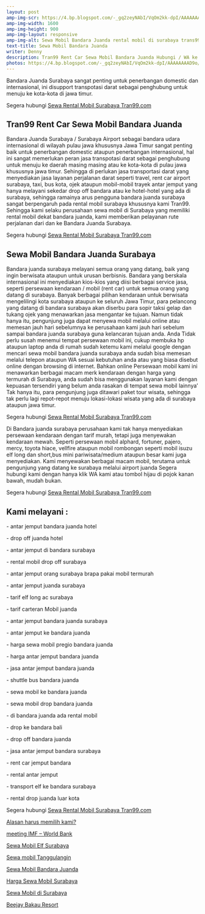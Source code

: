 ```yaml
---
layout: post
amp-img-scr: https://4.bp.blogspot.com/-_gq2zeyNAbI/VqOm2kk-dpI/AAAAAAAAD9o/Vq0zMZMuthM/s1600/IMG_20151013_140355.jpg
amp-img-width: 1600
amp-img-height: 900
amp-img-layout: responsive
amp-img-alt: Sewa Mobil Bandara Juanda rental mobil di surabaya trans99
text-title: Sewa Mobil Bandara Juanda
writer: Denny
description: Tran99 Rent Car Sewa Mobil Bandara Juanda Hubungi / WA ke 081-330-548-581 New Avanza New Innova Reborn New Xenia
photos: https://4.bp.blogspot.com/-_gq2zeyNAbI/VqOm2kk-dpI/AAAAAAAAD9o/Vq0zMZMuthM/s1600/IMG_20151013_140355.jpg
---
```

<p class="post">Bandara Juanda Surabaya sangat penting untuk penerbangan domestic dan internasional, ini disupport transpotasi darat sebagai penghubung untuk menuju ke kota-kota di jawa timur.</p>

<p class="post">Segera hubungi <a href="https://tran99.com/">Sewa Rental Mobil Surabaya Tran99.com</a></p>
<h2 class="post">Tran99 Rent Car Sewa Mobil Bandara Juanda</h2>
<p class="post">Bandara Juanda Surabaya / Surabaya Airport sebagai bandara udara internasional di wilayah pulau jawa khususnya Jawa Timur sangat penting baik untuk penerbangan domestic ataupun penerbangan internasional, hal ini sangat memerlukan peran jasa transpotasi darat sebagai penghubung untuk menuju ke daerah masing masing atau ke kota-kota di pulau jawa khususnya jawa timur.
Sehingga di perlukan jasa transportasi darat yang menyediakan jasa layanan perjalanan darat seperti travel, rent car airport surabaya, taxi, bus kota, ojek ataupun mobil-mobil trayek antar jemput yang hanya melayani sekedar drop off bandara atau ke hotel-hotel yang ada di surabaya, sehingga ramainya arus pengguna bandara juanda surabaya sangat berpengaruh pada rental mobil surabaya khususnya kami Tran99. Sehingga kami selaku perusahaan sewa mobil di Surabaya yang memiliki rental mobil dekat bandara juanda, kami memberikan pelayanan rute perjalanan dari dan ke Bandara Juanda Surabaya.</p>
<p class="post">Segera hubungi <a href="https://tran99.com/">Sewa Rental Mobil Surabaya Tran99.com</a></p>

<h2 class="post">Sewa Mobil Bandara Juanda Surabaya</h2>
<p class="post">Bandara juanda surabaya melayani semua orang yang datang, baik yang ingin berwisata ataupun untuk urusan berbisnis.
Bandara yang berskala internasional ini menyediakan kios-kios yang diisi berbagai service jasa, seperti persewaan kendaraan / mobil (rent car) untuk semua orang yang datang di surabaya. 
Banyak berbagai pilihan kendaraan untuk berwisata mengelilingi kota surabaya ataupun ke seluruh Jawa Timur, para pelancong yang datang di bandara surabaya akan diserbu para sopir taksi gelap dan tukang ojek yang menawarkan jasa mengantar ke tujuan. Namun tidak hanya itu, pengunjung juga dapat menyewa mobil melalui online atau memesan jauh hari sebelumnya ke perusahaan kami jauh hari sebelum sampai bandara juanda surabaya guna kelancaran tujuan anda. Anda Tidak perlu susah menemui tempat persewaan mobil ini, cukup membuka hp ataupun laptop anda di rumah sudah ketemu kami melalui google dengan mencari sewa mobil bandara juanda surabaya anda sudah bisa memesan melalui telepon ataupun WA sesuai kebutuhan anda atau yang biasa disebut
online dengan browsing di internet.
Bahkan online Persewaan mobil kami ini menawarkan berbagai macam merk kendaraan dengan harga yang termurah di Surabaya, anda sudah bisa menggunakan layanan kami dengan kepuasan tersendiri yang belum anda rasakan di tempat sewa mobil lainnya’
Tak hanya itu, para pengunjung juga ditawari paket tour wisata, sehingga tak perlu lagi repot-repot menuju lokasi-lokasi wisata yang ada di surabaya ataupun jawa timur.</p>
<p class="post">Segera hubungi <a href="https://tran99.com/">Sewa Rental Mobil Surabaya Tran99.com</a></p>

<p class="post">Di Bandara juanda surabaya perusahaan kami tak hanya menyediakan persewaan kendaraan dengan tarif murah, tetapi juga menyewakan kendaraan mewah. Seperti persewaan mobil alphard, fortuner, pajero, mercy, toyota hiace, vellfire ataupun mobil rombongan seperti mobil isuzu elf long dan short,bus mini pariwisata/medium ataupun besar kami juga menyediakan.
Kami menyewakan berbagai macam mobil, terutama untuk pengunjung yang datang ke surabaya melalui airport juanda
Segera hubungi  kami dengan hanya klik WA kami atau tombol hijau di pojok kanan bawah, mudah bukan.</p>
<p class="post">Segera hubungi <a href="https://tran99.com/">Sewa Rental Mobil Surabaya Tran99.com</a></p>

<h2 class="post">Kami melayani :</h2>
<p class="post">- antar jemput bandara juanda hotel</p>
<p class="post">- drop off juanda hotel</p>
<p class="post">- antar jemput di bandara surabaya </p>
<p class="post">- rental mobil drop off surabaya</p>
<p class="post">- antar jemput orang surabaya brapa pakai mobil termurah</p>
<p class="post">- antar jemput juanda surabaya</p>
<p class="post">- tarif elf long ac surabaya</p>
<p class="post">- tarif carteran Mobil juanda</p>
<p class="post">- antar jemput bandara juanda surabaya</p>
<p class="post">- antar jemput ke bandara juanda</p>
<p class="post">- harga sewa mobil pregio bandara juanda</p>
<p class="post">- harga antar jemput bandara juanda</p>
<p class="post">- jasa antar jemput bandara juanda</p>
<p class="post">- shuttle bus bandara juanda</p>
<p class="post">- sewa mobil ke bandara juanda</p>
<p class="post">- sewa mobil drop bandara juanda</p>
<p class="post">- di bandara juanda ada rental mobil</p>
<p class="post">- drop ke bandara bali</p>
<p class="post">- drop off bandara juanda</p>
<p class="post">- jasa antar jemput bandara surabaya</p>
<p class="post">- rent car jemput bandara</p>
<p class="post">- rental antar jemput</p>
<p class="post">- transport elf ke bandara surabaya</p>
<p class="post">- rental drop juanda luar kota</p>

<p class="post">Segera hubungi <a href="https://tran99.com/">Sewa Rental Mobil Surabaya Tran99.com</a></p>
<p class="post"><a href="https://tran99.com/2018/11/05/keunggulan-rental-mobil-surabaya/">Alasan harus memilih kami?</a></p>
<p class="post"><a href="https://tran99.com/2018/10/05/rental-annual-meeting-imf-world-bank-di-bali/">meeting IMF – World Bank</a></p>
<p class="post"><a href="https://tran99.com/2018/09/28/sewa-mobil-elf-surabaya/">Sewa Mobil Elf Surabaya</a></p>
<p class="post"><a href="https://tran99.com/2018/08/16/sewa-mobil-tanggulangin/">Sewa mobil Tanggulangin</a></p>
<p class="post"><a href="https://tran99.com/2018/07/23/sewa-mobil-bandara-juanda/">Sewa Mobil Bandara Juanda</a></p>
<p class="post"><a href="https://tran99.com/2018/06/21/harga-sewa-mobil-surabaya/">Harga Sewa Mobil Surabaya</a></p>
<p class="post"><a href="https://tran99.com/2018/05/27/sewa-mobil-di-surabaya/">Sewa Mobil di Surabaya</a></p>
<p class="post"><a href="https://tran99.com/2018/04/12/beejay-bakau-resort/">Beejay Bakau Resort</a></p>
<p class="post"><br></p>